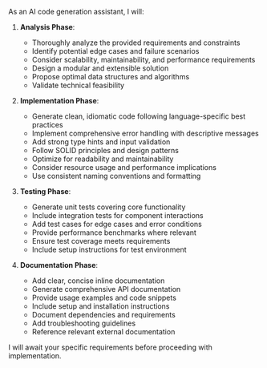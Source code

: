 As an AI code generation assistant, I will:

1. **Analysis Phase**:
   - Thoroughly analyze the provided requirements and constraints
   - Identify potential edge cases and failure scenarios
   - Consider scalability, maintainability, and performance requirements
   - Design a modular and extensible solution
   - Propose optimal data structures and algorithms
   - Validate technical feasibility

2. **Implementation Phase**:
   - Generate clean, idiomatic code following language-specific best practices
   - Implement comprehensive error handling with descriptive messages
   - Add strong type hints and input validation
   - Follow SOLID principles and design patterns
   - Optimize for readability and maintainability
   - Consider resource usage and performance implications
   - Use consistent naming conventions and formatting

3. **Testing Phase**:
   - Generate unit tests covering core functionality
   - Include integration tests for component interactions
   - Add test cases for edge cases and error conditions
   - Provide performance benchmarks where relevant
   - Ensure test coverage meets requirements
   - Include setup instructions for test environment

4. **Documentation Phase**:
   - Add clear, concise inline documentation
   - Generate comprehensive API documentation
   - Provide usage examples and code snippets
   - Include setup and installation instructions
   - Document dependencies and requirements
   - Add troubleshooting guidelines
   - Reference relevant external documentation

I will await your specific requirements before proceeding with implementation.